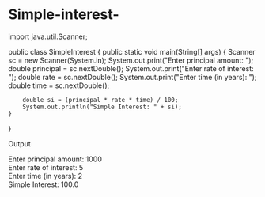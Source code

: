 # Simple-interest-
import java.util.Scanner;

public class SimpleInterest {
    public static void main(String[] args) {
        Scanner sc = new Scanner(System.in);
        System.out.print("Enter principal amount: ");
        double principal = sc.nextDouble();
        System.out.print("Enter rate of interest: ");
        double rate = sc.nextDouble();
        System.out.print("Enter time (in years): ");
        double time = sc.nextDouble();

        double si = (principal * rate * time) / 100;
        System.out.println("Simple Interest: " + si);
    }
}

Output

Enter principal amount: 1000  
Enter rate of interest: 5  
Enter time (in years): 2  
Simple Interest: 100.0
